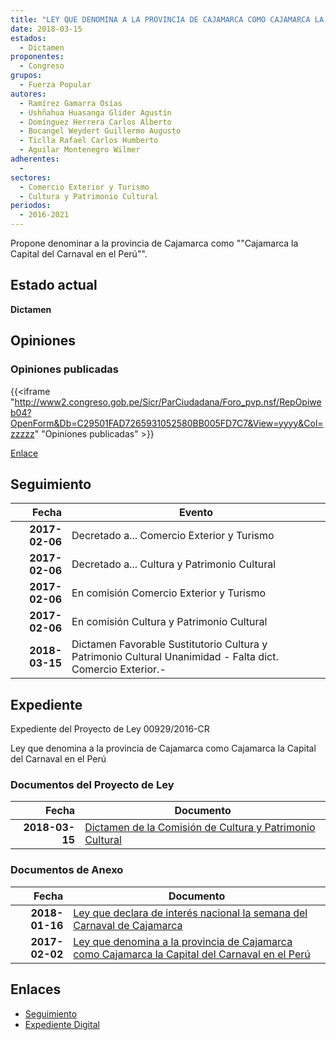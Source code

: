 ```yaml
---
title: "LEY QUE DENOMINA A LA PROVINCIA DE CAJAMARCA COMO CAJAMARCA LA CAPITAL DEL CARNAVAL EN EL PERÚ"
date: 2018-03-15
estados: 
  - Dictamen
proponentes: 
  - Congreso
grupos: 
  - Fuerza Popular
autores: 
  - Ramírez Gamarra Osías
  - Ushñahua Huasanga Glider Agustín
  - Domínguez Herrera Carlos Alberto
  - Bocangel Weydert Guillermo Augusto
  - Ticlla Rafael Carlos Humberto
  - Aguilar Montenegro Wilmer
adherentes: 
  - 
sectores: 
  - Comercio Exterior y Turismo
  - Cultura y Patrimonio Cultural
periodos: 
  - 2016-2021
---
```


Propone denominar a la provincia de Cajamarca como ""Cajamarca la Capital del Carnaval en el Perú"".


## Estado actual

**Dictamen**

## Opiniones

### Opiniones publicadas

{{<iframe "http://www2.congreso.gob.pe/Sicr/ParCiudadana/Foro_pvp.nsf/RepOpiweb04?OpenForm&Db=C29501FAD7265931052580BB005FD7C7&View=yyyy&Col=zzzzz" "Opiniones publicadas" >}}

[Enlace](http://www2.congreso.gob.pe/Sicr/ParCiudadana/Foro_pvp.nsf/RepOpiweb04?OpenForm&Db=C29501FAD7265931052580BB005FD7C7&View=yyyy&Col=zzzzz)

## Seguimiento

| Fecha | Evento |
|------:|--------|
| **2017-02-06** | Decretado a... Comercio Exterior y Turismo|
| **2017-02-06** | Decretado a... Cultura y Patrimonio Cultural|
| **2017-02-06** | En comisión Comercio Exterior y Turismo|
| **2017-02-06** | En comisión Cultura y Patrimonio Cultural|
| **2018-03-15** | Dictamen Favorable Sustitutorio Cultura y Patrimonio Cultural Unanimidad - Falta dict. Comercio Exterior.-|


## Expediente

Expediente del Proyecto de Ley 00929/2016-CR

Ley que denomina a la provincia de Cajamarca como Cajamarca la Capital del Carnaval en el Perú


### Documentos del Proyecto de Ley

| Fecha | Documento |
|------:|--------|
| **2018-03-15** | [Dictamen de la Comisión de Cultura y Patrimonio Cultural](http://www.leyes.congreso.gob.pe/Documentos/2016_2021/Dictamenes/Proyectos_de_Ley/00929DC05MAY20180315.pdf) |

### Documentos de Anexo

| Fecha | Documento |
|------:|--------|
| **2018-01-16** | [Ley que declara de interés nacional la semana del Carnaval de Cajamarca](http://www.leyes.congreso.gob.pe/Documentos/2016_2021/Proyectos_de_Ley_y_de_Resoluciones_Legislativas/PL0232820180116.pdf) |
| **2017-02-02** | [Ley que denomina a la provincia de Cajamarca como Cajamarca la Capital del Carnaval en el Perú](http://www.leyes.congreso.gob.pe/Documentos/2016_2021/Proyectos_de_Ley_y_de_Resoluciones_Legislativas/PL0092920170202.pdf) |

## Enlaces 

- [Seguimiento](http://www2.congreso.gob.pe/Sicr/TraDocEstProc/CLProLey2016.nsf/f7fff46988ca05b1052578e100829cc7/b011b46a6fbb42d8052580bb00770adf?OpenDocument)
- [Expediente Digital](http://www2.congreso.gob.pehttp://www2.congreso.gob.pe/Sicr/TraDocEstProc/CLProLey2016.nsf/f7fff46988ca05b1052578e100829cc7/b011b46a6fbb42d8052580bb00770adf?OpenDocument&Click=05257FB7005EB655.eb71d0cf91d8294e05256cdf006b5706/$Body/0.1C6C)
